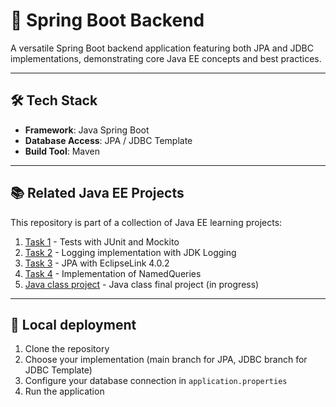 # 🚀 Spring Boot Backend

A versatile Spring Boot backend application featuring both JPA and JDBC implementations, demonstrating core Java EE concepts and best practices.

---

## 🛠️ Tech Stack
- **Framework**: Java Spring Boot
- **Database Access**: JPA / JDBC Template
- **Build Tool**: Maven

---

## 📚 Related Java EE Projects
This repository is part of a collection of Java EE learning projects:

1. [Task 1](https://github.com/KrzysztofSobol/task1Java) - Tests with JUnit and Mockito
2. [Task 2](https://github.com/KrzysztofSobol/task2Java) - Logging implementation with JDK Logging
3. [Task 3](https://github.com/KrzysztofSobol/task3Java) - JPA with EclipseLink 4.0.2
4. [Task 4](https://github.com/KrzysztofSobol/task4Java) - Implementation of NamedQueries
5. [Java class project](https://github.com/KrzysztofSobol/pc-builder-website) - Java class final project (in progress)

---

## 🚦 Local deployment
1. Clone the repository
2. Choose your implementation (main branch for JPA, JDBC branch for JDBC Template)
3. Configure your database connection in `application.properties`
4. Run the application
